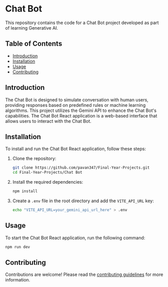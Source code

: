 # Chat Bot

This repository contains the code for a Chat Bot project developed as part of learning Generative AI.

## Table of Contents
- [Introduction](#introduction)
- [Installation](#installation)
- [Usage](#usage)
- [Contributing](#contributing)

## Introduction
The Chat Bot is designed to simulate conversation with human users, providing responses based on predefined rules or machine learning algorithms. This project utilizes the Gemini API to enhance the Chat Bot's capabilities. The Chat Bot React application is a web-based interface that allows users to interact with the Chat Bot.

## Installation
To install and run the Chat Bot React application, follow these steps:

1. Clone the repository:
    ```bash
    git clone https://github.com/pavan347/Final-Year-Projects.git
    cd Final-Year-Projects/Chat Bot
    ```

2. Install the required dependencies:
    ```bash
    npm install
    ```

3. Create a `.env` file in the root directory and add the `VITE_API_URL` key:
    ```bash
    echo "VITE_API_URL=your_gemini_api_url_here" > .env
    ```

## Usage
To start the Chat Bot React application, run the following command:
```bash
npm run dev
```

## Contributing
Contributions are welcome! Please read the [contributing guidelines](CONTRIBUTING.md) for more information.